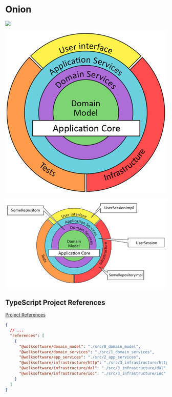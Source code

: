 # Onion

![](./docs/rings.png)

![](./docs/onion.png)

![](./docs/onion_elements.jpg)

## TypeScript Project References

[Project References](https://www.typescriptlang.org/docs/handbook/project-references.html)

```json
{
  // ...
  "references": [
    {
      "@wolksoftware/domain_model": "./src/0_domain_model",
      "@wolksoftware/domain_services": "./src/1_domain_services",
      "@wolksoftware/app_services": "./src/2_app_services",
      "@wolksoftware/infrastructure/http": "./src/3_infrastructure/http",
      "@wolksoftware/infrastructure/dal": "./src/3_infrastructure/dal",
      "@wolksoftware/infrastructure/ioc": "./src/3_infrastructure/ioc"
    }
  ]
}
```

